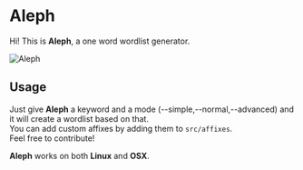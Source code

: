 # Aleph

Hi! This is **Aleph**, a one word wordlist generator.

![Aleph](http://i67.tinypic.com/9kwgfs.png)  

## Usage
Just give **Aleph** a keyword and a mode (--simple,--normal,--advanced) and it will create a wordlist based on that.  
You can add custom affixes by adding them to ```src/affixes```.    
Feel free to contribute!  

**Aleph** works on both **Linux** and **OSX**.
